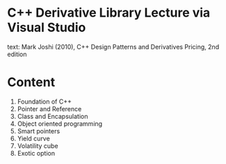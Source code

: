 # C++ Derivative Library Lecture via Visual Studio
text: Mark Joshi (2010), C++ Design Patterns and Derivatives Pricing, 2nd edition 

# Content
1. Foundation of C++
2. Pointer and Reference
3. Class and Encapsulation
4. Object oriented programming
5. Smart pointers
6. Yield curve
7. Volatility cube
8. Exotic option
